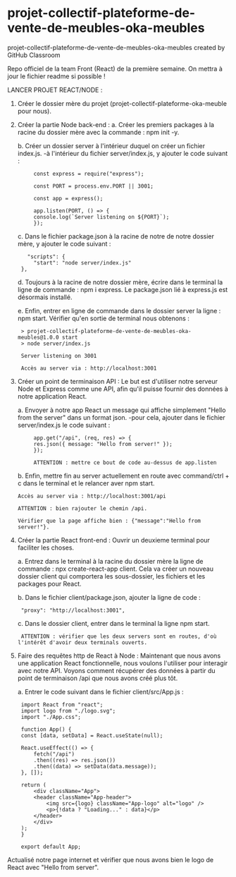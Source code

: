 # projet-collectif-plateforme-de-vente-de-meubles-oka-meubles
projet-collectif-plateforme-de-vente-de-meubles-oka-meubles created by GitHub Classroom

Repo officiel de la team Front (React) de la première semaine.
On  mettra à jour le fichier readme si possible !

LANCER PROJET REACT/NODE :

1. Créer le dossier mère du projet (projet-collectif-plateforme-oka-meuble pour nous).


2. Créer la partie Node back-end :
    a. Créer les premiers packages à la racine du dossier mère avec la commande : npm init -y.

    b. Créer un dossier server à l'intérieur duquel on créer un fichier index.js.
        -à l'intérieur du fichier server/index.js, y ajouter le code suivant :
            
            const express = require("express");

            const PORT = process.env.PORT || 3001;

            const app = express();

            app.listen(PORT, () => {
            console.log(`Server listening on ${PORT}`);
            });

    c. Dans le fichier package.json à la racine de notre de notre dossier mère, y ajouter le code suivant :

          "scripts": {
            "start": "node server/index.js"
        },
    
    d. Toujours à la racine de notre dossier mère, écrire dans le terminal la ligne de commande : npm i express. 
       Le package.json lié à express.js est désormais installé.

    e. Enfin, entrer en ligne de commande dans le dossier server la ligne : npm start.
       Vérifier qu'en sortie de terminal nous obtenons : 

        > projet-collectif-plateforme-de-vente-de-meubles-oka-meubles@1.0.0 start
        > node server/index.js

        Server listening on 3001

        Accès au server via : http://localhost:3001


3. Créer un point de terminaison API :
    Le but est d'utiliser notre serveur Node et Express comme une API, afin qu'il puisse fournir des données à notre application React.

    a.  Envoyer à notre app React un message qui affiche simplement "Hello from the server" dans un format json.
        -pour cela, ajouter dans le fichier server/index.js le code suivant :

            app.get("/api", (req, res) => {
            res.json({ message: "Hello from server!" });
            });

            ATTENTION : mettre ce bout de code au-dessus de app.listen
    
    b. Enfin, mettre fin au server actuellement en route avec command/ctrl + c dans le terminal et le relancer aver npm start.
       
       Accès au server via : http://localhost:3001/api

       ATTENTION : bien rajouter le chemin /api.

       Vérifier que la page affiche bien : {"message":"Hello from server!"}.


4. Créer la partie React front-end :
    Ouvrir un deuxieme terminal pour faciliter les choses.

    a. Entrez dans le terminal à la racine du dossier mère la ligne de commande : npx create-react-app client.
    Cela va créer un nouveau dossier client qui comportera les sous-dossier, les fichiers et les packages pour React.

    b. Dans le fichier client/package.json, ajouter la ligne de code :

        "proxy": "http://localhost:3001",
    
    c. Dans le dossier client, entrer dans le terminal la ligne npm start.

        ATTENTION : vérifier que les deux servers sont en routes, d'où l'intérêt d'avoir deux terminals ouverts.
    
5. Faire des requêtes http de React à Node :
    Maintenant que nous avons une application React fonctionnelle, nous voulons l'utiliser pour interagir avec notre API. Voyons comment récupérer des données à partir du point de terminaison /api que nous avons créé plus tôt.

    a. Entrer le code suivant dans le fichier client/src/App.js :

        import React from "react";
        import logo from "./logo.svg";
        import "./App.css";

        function App() {
        const [data, setData] = React.useState(null);

        React.useEffect(() => {
            fetch("/api")
            .then((res) => res.json())
            .then((data) => setData(data.message));
        }, []);

        return (
            <div className="App">
            <header className="App-header">
                <img src={logo} className="App-logo" alt="logo" />
                <p>{!data ? "Loading..." : data}</p>
            </header>
            </div>
        );
        }

        export default App;

Actualisé notre page internet et vérifier que nous avons bien le logo de React avec "Hello from server".




       


    
    
                


